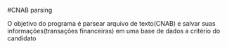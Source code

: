#CNAB parsing

 O objetivo do programa é parsear arquivo de texto(CNAB) e salvar suas informações(transações financeiras) em uma base de dados a critério do candidato
